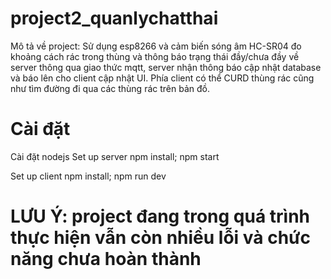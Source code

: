 # project2_quanlychatthai
Mô tả về project: Sử dụng esp8266 và cảm biến sóng âm HC-SR04 đo khoảng cách rác trong thùng và thông báo trạng thái đầy/chưa đầy về server thông qua giao thức mqtt,
server nhận thông báo cập nhật database và báo lên cho client cập nhật UI. Phía client có thể CURD thùng rác cũng như tìm đường đi qua các thùng rác trên bản đồ.

# Cài đặt 
Cài đặt nodejs 
Set up server
npm install; npm start

Set up client
npm install; npm run dev

# LƯU Ý: project đang trong quá trình thực hiện vẫn còn nhiều lỗi và chức năng chưa hoàn thành

